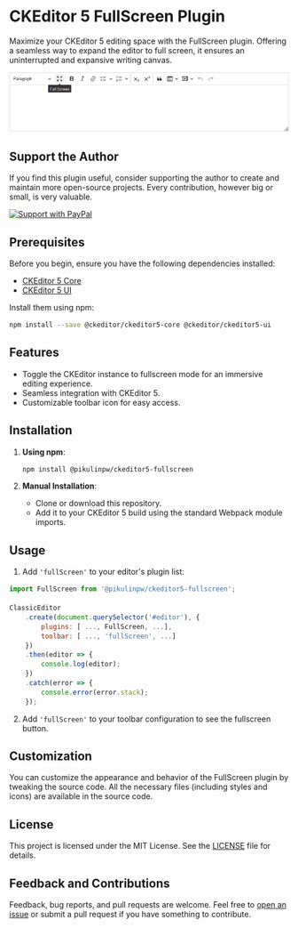 # CKEditor 5 FullScreen Plugin

Maximize your CKEditor 5 editing space with the FullScreen plugin. Offering a seamless way to expand the editor to full screen, it ensures an uninterrupted and expansive writing canvas.

![Fullscreen Plugin Screenshot](screenshot.png)

## Support the Author

If you find this plugin useful, consider supporting the author to create and maintain more open-source projects. Every contribution, however big or small, is very valuable.

[![Support with PayPal](https://img.shields.io/badge/Support-PayPal-blue.svg)](https://www.paypal.com/donate/?hosted_button_id=WR6B6DNBN2KQS)

## Prerequisites

Before you begin, ensure you have the following dependencies installed:

- [CKEditor 5 Core](https://www.npmjs.com/package/@ckeditor/ckeditor5-core)
- [CKEditor 5 UI](https://www.npmjs.com/package/@ckeditor/ckeditor5-ui)

Install them using npm:

```bash
npm install --save @ckeditor/ckeditor5-core @ckeditor/ckeditor5-ui
```

## Features

- Toggle the CKEditor instance to fullscreen mode for an immersive editing experience.
- Seamless integration with CKEditor 5.
- Customizable toolbar icon for easy access.

## Installation

1. **Using npm**:

   ```bash
   npm install @pikulinpw/ckeditor5-fullscreen
   ```

2. **Manual Installation**:

    - Clone or download this repository.
    - Add it to your CKEditor 5 build using the standard Webpack module imports.

## Usage

1. Add `'fullScreen'` to your editor's plugin list:

```javascript
import FullScreen from '@pikulinpw/ckeditor5-fullscreen';

ClassicEditor
    .create(document.querySelector('#editor'), {
        plugins: [ ..., FullScreen, ...],
        toolbar: [ ..., 'fullScreen', ...]
    })
    .then(editor => {
        console.log(editor);
    })
    .catch(error => {
        console.error(error.stack);
    });
```

2. Add `'fullScreen'` to your toolbar configuration to see the fullscreen button.

## Customization

You can customize the appearance and behavior of the FullScreen plugin by tweaking the source code. All the necessary files (including styles and icons) are available in the source code.

## License

This project is licensed under the MIT License. See the [LICENSE](LICENSE.md) file for details.

## Feedback and Contributions

Feedback, bug reports, and pull requests are welcome. Feel free to [open an issue](https://github.com/pikulinpw/ckeditor5-fullscreen/issues) or submit a pull request if you have something to contribute.

